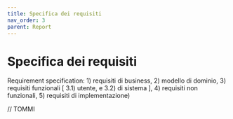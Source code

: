 ```yaml
---
title: Specifica dei requisiti
nav_order: 3
parent: Report
---
```

# Specifica dei requisiti
Requirement specification: 1) requisiti di business, 2) modello di dominio, 3) requisiti funzionali [ 3.1) utente, e 3.2) di sistema ], 4) requisiti non funzionali, 5) requisiti di implementazione)

// TOMMI
